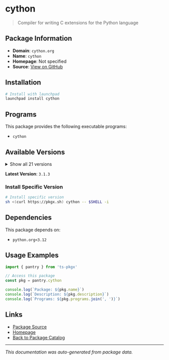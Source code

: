 # cython

> Compiler for writing C extensions for the Python language

## Package Information

- **Domain**: `cython.org`
- **Name**: `cython`
- **Homepage**: Not specified
- **Source**: [View on GitHub](https://github.com/pkgxdev/pantry/tree/main/projects/cython.org/package.yml)

## Installation

```bash
# Install with launchpad
launchpad install cython
```

## Programs

This package provides the following executable programs:

- `cython`

## Available Versions

<details>
<summary>Show all 21 versions</summary>

- `3.1.3`, `3.1.2`, `3.1.1`, `3.1.0`, `3.0.12`
- `3.0.11`, `3.0.10`, `3.0.9`, `3.0.8`, `3.0.7`
- `3.0.6`, `3.0.5`, `3.0.4`, `3.0.3`, `3.0.2`
- `3.0.1`, `3.0.0`, `0.29.37.1`, `0.29.37`, `0.29.36`
- `0.29.35`

</details>

**Latest Version**: `3.1.3`

### Install Specific Version

```bash
# Install specific version
sh <(curl https://pkgx.sh) cython -- $SHELL -i
```

## Dependencies

This package depends on:

- `python.org<3.12`

## Usage Examples

```typescript
import { pantry } from 'ts-pkgx'

// Access this package
const pkg = pantry.cython

console.log(`Package: ${pkg.name}`)
console.log(`Description: ${pkg.description}`)
console.log(`Programs: ${pkg.programs.join(', ')}`)
```

## Links

- [Package Source](https://github.com/pkgxdev/pantry/tree/main/projects/cython.org/package.yml)
- [Homepage](#)
- [Back to Package Catalog](../../package-catalog.md)

---

*This documentation was auto-generated from package data.*
